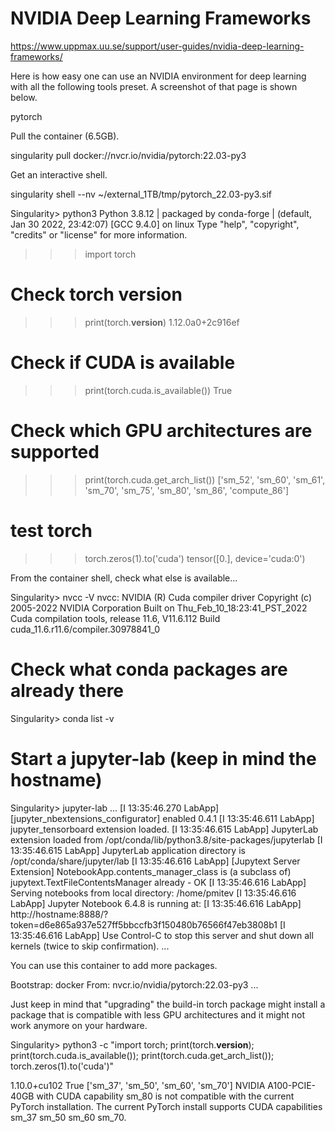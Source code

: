# NVIDIA Deep Learning Frameworks
https://www.uppmax.uu.se/support/user-guides/nvidia-deep-learning-frameworks/

Here is how easy one can use an NVIDIA environment for deep learning with all the following tools preset. A screenshot of that page is shown below.

pytorch

Pull the container (6.5GB).

singularity pull docker://nvcr.io/nvidia/pytorch:22.03-py3

Get an interactive shell.

singularity shell --nv ~/external_1TB/tmp/pytorch_22.03-py3.sif

Singularity> python3
Python 3.8.12 | packaged by conda-forge | (default, Jan 30 2022, 23:42:07) 
[GCC 9.4.0] on linux
Type "help", "copyright", "credits" or "license" for more information.

>>> import torch
# Check torch version
>>> print(torch.__version__) 
1.12.0a0+2c916ef

# Check if CUDA is available
>>> print(torch.cuda.is_available()) 
True

# Check which GPU architectures are supported
>>> print(torch.cuda.get_arch_list()) 
['sm_52', 'sm_60', 'sm_61', 'sm_70', 'sm_75', 'sm_80', 'sm_86', 'compute_86']

# test torch
>>> torch.zeros(1).to('cuda')
tensor([0.], device='cuda:0')

From the container shell, check what else is available...

Singularity> nvcc -V
nvcc: NVIDIA (R) Cuda compiler driver
Copyright (c) 2005-2022 NVIDIA Corporation
Built on Thu_Feb_10_18:23:41_PST_2022
Cuda compilation tools, release 11.6, V11.6.112
Build cuda_11.6.r11.6/compiler.30978841_0

# Check what conda packages are already there
Singularity> conda list -v

# Start a jupyter-lab (keep in mind the hostname)
Singularity> jupyter-lab
...
[I 13:35:46.270 LabApp] [jupyter_nbextensions_configurator] enabled 0.4.1
[I 13:35:46.611 LabApp] jupyter_tensorboard extension loaded.
[I 13:35:46.615 LabApp] JupyterLab extension loaded from /opt/conda/lib/python3.8/site-packages/jupyterlab
[I 13:35:46.615 LabApp] JupyterLab application directory is /opt/conda/share/jupyter/lab
[I 13:35:46.616 LabApp] [Jupytext Server Extension] NotebookApp.contents_manager_class is (a subclass of) jupytext.TextFileContentsManager already - OK
[I 13:35:46.616 LabApp] Serving notebooks from local directory: /home/pmitev
[I 13:35:46.616 LabApp] Jupyter Notebook 6.4.8 is running at:
[I 13:35:46.616 LabApp] http://hostname:8888/?token=d6e865a937e527ff5bbccfb3f150480b76566f47eb3808b1
[I 13:35:46.616 LabApp] Use Control-C to stop this server and shut down all kernels (twice to skip confirmation).
...

You can use this container to add more packages.

Bootstrap: docker
From: nvcr.io/nvidia/pytorch:22.03-py3
...

Just keep in mind that "upgrading" the build-in torch package might install a package that is compatible with less GPU architectures and it might not work anymore on your hardware.

Singularity> python3 -c "import torch; print(torch.__version__); print(torch.cuda.is_available()); print(torch.cuda.get_arch_list()); torch.zeros(1).to('cuda')"

1.10.0+cu102
True
['sm_37', 'sm_50', 'sm_60', 'sm_70']
NVIDIA A100-PCIE-40GB with CUDA capability sm_80 is not compatible with the current PyTorch installation.
The current PyTorch install supports CUDA capabilities sm_37 sm_50 sm_60 sm_70.
